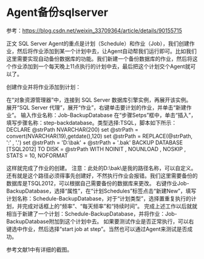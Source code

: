 #  Agent备份sqlserver

参考：https://blog.csdn.net/weixin_33709364/article/details/90155715

正文
SQL Server Agent的重点是计划（Schedule）和作业（Job），我们创建作业，然后将作业添加到某一个计划中去，让Agent自动帮我们运行即可。比如我们这里需要实现自动备份数据库的功能。我们新建一个备份数据库的作业，然后将这个作业添加到一个每天晚上11点执行的计划中去，最后把这个计划交个Agent就可以了。

创建作业并将作业添加到计划：
 

在“对象资源管理器”中，连接到 SQL Server 数据库引擎实例，再展开该实例。
展开“SQL Server 代理”，展开“作业”，右键单击要计划的作业，并单击“新建作业”。
输入作业名称：Job-BackupDatabase
在“步骤Setps”框中，单击“插入”，填写步骤名称：step-backdatabase。类型选择:TSQL，脚本如下所示：
DECLARE @strPath NVARCHAR(200)
set @strPath = convert(NVARCHAR(19),getdate(),120)
set @strPath = REPLACE(@strPath, ':' , '.')
set @strPath = 'D:\bak\' + @strPath + '.bak'
BACKUP DATABASE [TSQL2012] TO DISK = @strPath WITH NOINIT , NOUNLOAD , NOSKIP , STATS = 10, NOFORMAT


这样就完成了作业的创建。
注意：此处的D:\bak\是我的路径名称，可以自定义。还有就是这个路径必须得事先创建好，不然执行作业会报错。我们这里需要备份的数据库是TSQL2012，可以根据自己需要备份的数据库来更改。
右键作业Job-BackupDatabase，选择“属性”，在“计划Schedules”标签点击“新建New”，填写计划名称：Schedule-BackupDatabase，对于“计划类型”，选择置重复执行的计划，并完成对话框上的“频率”、“每天频率”和“持续时间”。
完成上述工作以后就就相当于新建了一个计划：Schedule-BackupDatabase，并将作业：Job-BackupDatabase附加到这个计划中去。
如果要测试作业是否正常执行，可以右键选中作业，然后选择“start job at step”。当然也可以通过Agent来测试是否成功。

参考文献1中有详细的截图。